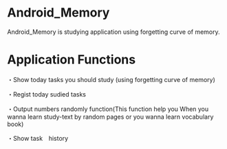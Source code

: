 # Android_Memory
Android_Memory is studying application using forgetting curve of memory. 

# Application Functions

・Show today tasks you should study (using forgetting curve of memory)

・Regist today sudied tasks

・Output numbers randomly function(This function help you When you wanna learn study-text by random pages or you wanna learn vocabulary book)

・Show task　history 
